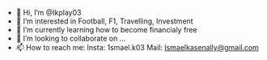 - 👋 Hi, I’m @Ikplay03
- 👀 I’m interested in Football, F1, Travelling, Investment
- 🌱 I’m currently learning how to become financialy free 
- 💞️ I’m looking to collaborate on ...
- 📫 How to reach me: Insta: 1smael.k03 Mail: Ismaelkasenally@gmail.com

<!---
Ikplay03/Ikplay03 is a ✨ special ✨ repository because its `README.md` (this file) appears on your GitHub profile.
You can click the Preview link to take a look at your changes.
--->
